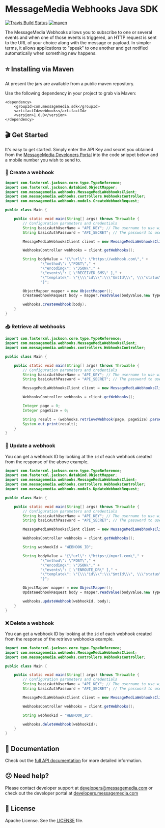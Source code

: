 # MessageMedia Webhooks Java SDK
[![Travis Build Status](https://api.travis-ci.org/messagemedia/webhooks-java-sdk.svg?branch=master)](https://travis-ci.org/messagemedia/webhooks-java-sdk)
[![maven](https://img.shields.io/maven-metadata/v/http/central.maven.org/maven2/com/messagemedia/sdk/webhooks/maven-metadata.xml.svg)](https://mvnrepository.com/artifact/com.messagemedia.sdk/webhooks)

The MessageMedia Webhooks allows you to subscribe to one or several events and when one of those events is triggered, an HTTP request is sent to the URL of your choice along with the message or payload. In simpler terms, it allows applications to "speak" to one another and get notified automatically when something new happens.

## ⭐️ Installing via Maven
At present the jars are available from a public maven repository.

Use the following dependency in your project to grab via Maven:
```
<dependency>
    <groupId>com.messagemedia.sdk</groupId>
    <artifactId>webhooks</artifactId>
    <version>1.0.0</version>
</dependency>

```

## 🎬 Get Started
It's easy to get started. Simply enter the API Key and secret you obtained from the [MessageMedia Developers Portal](https://developers.messagemedia.com) into the code snippet below and a mobile number you wish to send to.

### 🚀 Create a webhook
```java
import com.fasterxml.jackson.core.type.TypeReference;
import com.fasterxml.jackson.databind.ObjectMapper;
import com.messagemedia.webhooks.MessageMediaWebhooksClient;
import com.messagemedia.webhooks.controllers.WebhooksController;
import com.messagemedia.webhooks.models.CreateWebhookRequest;

public class Main {

    public static void main(String[] args) throws Throwable {
        // Configuration parameters and credentials
        String basicAuthUserName = "API_KEY"; // The username to use with basic authentication
        String basicAuthPassword = "API_SECRET"; // The password to use with basic authentication

        MessageMediaWebhooksClient client = new MessageMediaWebhooksClient(basicAuthUserName, basicAuthPassword);

        WebhooksController webhooks = client.getWebhooks();

        String bodyValue = "{\"url\": \"https://webhook.com\"," +
                "\"method\": \"POST\"," +
                "\"encoding\": \"JSON\"," +
                "\"events\": [ \"RECEIVED_SMS\" ]," +
                "\"template\": \"{\\\"id\\\":\\\"$mtId\\\", \\\"status\\\":\\\"$statusCode\\\"}\"" +
                "}";

        ObjectMapper mapper = new ObjectMapper();
        CreateWebhookRequest body = mapper.readValue(bodyValue,new TypeReference<CreateWebhookRequest>(){});

        webhooks.createWebhook(body);
    }
}

```

### 📥 Retrieve all webhooks
```java
import com.fasterxml.jackson.core.type.TypeReference;
import com.messagemedia.webhooks.MessageMediaWebhooksClient;
import com.messagemedia.webhooks.controllers.WebhooksController;

public class Main {

    public static void main(String[] args) throws Throwable {
        // Configuration parameters and credentials
        String basicAuthUserName = "API_KEY"; // The username to use with basic authentication
        String basicAuthPassword = "API_SECRET"; // The password to use with basic authentication

        MessageMediaWebhooksClient client = new MessageMediaWebhooksClient(basicAuthUserName, basicAuthPassword);

        WebhooksController webhooks = client.getWebhooks();

        Integer page = 0;
        Integer pageSize = 0;

        String result = (webhooks.retrieveWebhook(page, pageSize).parseAsString());
        System.out.print(result);
    }
}

```

### 🔄 Update a webhook
You can get a webhook ID by looking at the `id` of each webhook created from the response of the above example.
```java
import com.fasterxml.jackson.core.type.TypeReference;
import com.fasterxml.jackson.databind.ObjectMapper;
import com.messagemedia.webhooks.MessageMediaWebhooksClient;
import com.messagemedia.webhooks.controllers.WebhooksController;
import com.messagemedia.webhooks.models.UpdateWebhookRequest;

public class Main {

    public static void main(String[] args) throws Throwable {
        // Configuration parameters and credentials
        String basicAuthUserName = "API_KEY"; // The username to use with basic authentication
        String basicAuthPassword = "API_SECRET"; // The password to use with basic authentication

        MessageMediaWebhooksClient client = new MessageMediaWebhooksClient(basicAuthUserName, basicAuthPassword);

        WebhooksController webhooks = client.getWebhooks();

        String webhookId = "WEBHOOK_ID";

        String bodyValue = "{\"url\": \"https://myurl.com\"," +
                "\"method\": \"POST\"," +
                "\"encoding\": \"JSON\"," +
                "\"events\": [ \"ENROUTE_DR\" ]," +
                "\"template\": \"{\\\"id\\\":\\\"$mtId\\\", \\\"status\\\":\\\"$statusCode\\\"}\"" +
                "}";

        ObjectMapper mapper = new ObjectMapper();
        UpdateWebhookRequest body = mapper.readValue(bodyValue,new TypeReference<UpdateWebhookRequest>(){});

        webhooks.updateWebhook(webhookId, body);
    }
}

```

### ❌ Delete a webhook
You can get a webhook ID by looking at the `id` of each webhook created from the response of the retrieve webhooks example.
```java
import com.fasterxml.jackson.core.type.TypeReference;
import com.messagemedia.webhooks.MessageMediaWebhooksClient;
import com.messagemedia.webhooks.controllers.WebhooksController;

public class Main {

    public static void main(String[] args) throws Throwable {
        // Configuration parameters and credentials
        String basicAuthUserName = "API_KEY"; // The username to use with basic authentication
        String basicAuthPassword = "API_SECRET"; // The password to use with basic authentication

        MessageMediaWebhooksClient client = new MessageMediaWebhooksClient(basicAuthUserName, basicAuthPassword);

        WebhooksController webhooks = client.getWebhooks();

        String webhookId = "WEBHOOK_ID";

        webhooks.deleteWebhook(webhookId);
    }
}

```

## 📕 Documentation
Check out the [full API documentation](DOCUMENTATION.md) for more detailed information.

## 😕 Need help?
Please contact developer support at developers@messagemedia.com or check out the developer portal at [developers.messagemedia.com](https://developers.messagemedia.com/)

## 📃 License
Apache License. See the [LICENSE](LICENSE) file.
